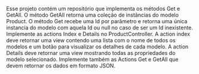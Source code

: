 Esse projeto contém um repositório que implementa os métodos Get e GetAll.
O método GetAll retorna uma coleção de instâncias do modelo Product. O método Get
recebe uma Id por parâmetro e retorna uma única instancia do modelo com aquela Id ou
null no caso de ser um Id inexistente.
Implemente as actions Index e Details no ProductController.
A action index deve retornar uma view contendo uma lista com o nome de todos os modelos e um botão para visualizar
os detalhes de cada modelo.
A action Details deve retornar uma view mostrando todas as propriedades do modelo selecionado.
Implemente também as Actions Get e GetAll que devem retornar os dados em formato JSON.